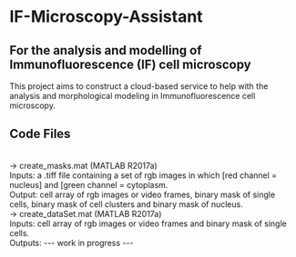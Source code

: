 # IF-Microscopy-Assistant
## For the analysis and modelling of Immunofluorescence (IF) cell microscopy
This project aims to construct a cloud-based service to help with the analysis and morphological modeling in Immunofluorescence cell microscopy.
<br />
## Code Files
<br />
-> create_masks.mat (MATLAB R2017a) <br />
Inputs: a .tiff file containing a set of rgb images in which [red channel = nucleus] and [green channel = cytoplasm. <br />
Output: cell array of rgb images or video frames, binary mask of single cells, binary mask of cell clusters and binary mask of nucleus.  
<br />
-> create_dataSet.mat  (MATLAB R2017a) <br />
Inputs: cell array of rgb images or video frames and binary mask of single cells. <br />
Outputs: --- work in progress ---
